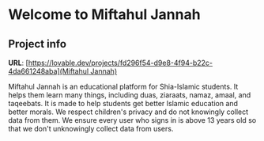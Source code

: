 # Welcome to Miftahul Jannah

## Project info

**URL**: [[https://lovable.dev/projects/fd296f54-d9e8-4f94-b22c-4da661248aba](Miftahul Jannah)](https://miftahul-jannah.lovable.app/)

Miftahul Jannah is an educational platform for Shia-Islamic students. It helps them learn many things, including duas, ziaraats, namaz, amaal, and taqeebats.
It is made to help students get better Islamic education and better morals. We respect children's privacy and do not knowingly collect data from them. We ensure every user who signs in is above 13 years old so that we don't unknowingly collect data from users. 
